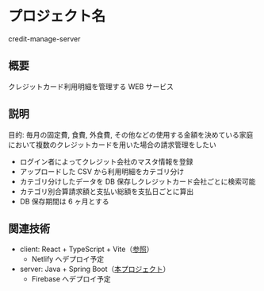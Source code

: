 # プロジェクト名

credit-manage-server

## 概要

クレジットカード利用明細を管理する WEB サービス

## 説明

目的: 毎月の固定費, 食費, 外食費, その他などの使用する金額を決めている家庭において複数のクレジットカードを用いた場合の請求管理をしたい

- ログイン者によってクレジット会社のマスタ情報を登録
- アップロードした CSV から利用明細をカテゴリ分け
- カテゴリ分けしたデータを DB 保存しクレジットカード会社ごとに検索可能
- カテゴリ別合算請求額と支払い総額を支払日ごとに算出
- DB 保存期間は 6 ヶ月とする

## 関連技術

- client: React + TypeScript + Vite（[参照](https://github.com/bravecol/credit-manage-client)）
  - Netlify へデプロイ予定
- server: Java + Spring Boot（[本プロジェクト](https://github.com/bravecol/credit-manage-server)）
  - Firebase へデプロイ予定
